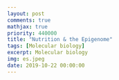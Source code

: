 ```yaml
---
layout: post
comments: true
mathjax: true
priority: 440000
title: "Nutrition & the Epigenome"
tags: [Molecular biology]
excerpt: Molecular biology
img: es.jpeg
date: 2019-10-22 00:00:00
---
```


